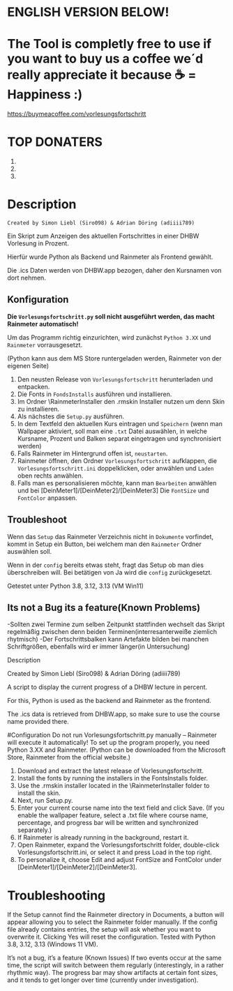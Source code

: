 # ENGLISH VERSION BELOW!

# The Tool is completly free to use if you want to buy us a coffee we´d really appreciate it because ☕ = Happiness :)
https://buymeacoffee.com/vorlesungsfortschritt
# TOP DONATERS
1.
2.
3.

# Description
`Created by Simon Liebl (Siro098) & Adrian Döring (adiiii789)`

Ein Skript zum Anzeigen des aktuellen Fortschrittes in einer DHBW Vorlesung in Prozent.

Hierfür wurde Python als Backend und Rainmeter als Frontend gewählt.

Die .ics Daten werden von DHBW.app bezogen, daher den Kursnamen von dort nehmen.

## Konfiguration
**Die `Vorlesungsfortschritt.py` soll nicht ausgeführt werden, das macht Rainmeter automatisch!**

Um das Programm richtig einzurichten, wird zunächst `Python 3.XX` und `Rainmeter` vorrausgesetzt. 

(Python kann aus dem MS Store runtergeladen werden, Rainmeter von der eigenen Seite)

1. Den neusten Release von `Vorlesungsfortschritt` herunterladen und entpacken.
2. Die Fonts in `FondsInstalls` ausführen und installieren.
3. Im Ordner \RainmeterInstaller den .rmskin Installer nutzen um denn Skin zu installieren.
4. Als nächstes die `Setup.py` ausführen.
5. In dem Textfeld den aktuellen Kurs eintragen und `Speichern` (wenn man Wallpaper aktiviert, soll man eine `.txt` Datei auswählen, in welche Kursname, Prozent und Balken separat eingetragen und synchronisiert werden)
6. Falls Rainmeter im Hintergrund offen ist, `neustarten`.
7. Rainmeter öffnen, den Ordner `Vorlesungsfortschritt` aufklappen, die `Vorlesungsfortschritt.ini` doppelklicken, oder anwählen und `Laden` oben rechts anwählen.
8. Falls man es personalisieren möchte, kann man `Bearbeiten` anwählen und bei [DeinMeter1]/[DeinMeter2]/[DeinMeter3] Die `FontSize` und `FontColor` anpassen.

## Troubleshoot

Wenn das `Setup` das Rainmeter Verzeichnis nicht in `Dokumente` vorfindet, kommt in Setup ein Button, bei welchem man den `Rainmeter` Ordner auswählen soll. 

Wenn in der `config` bereits etwas steht, fragt das Setup ob man dies überschreiben will. Bei betätigen von Ja wird die `config` zurückgesetzt. 

Getestet unter Python 3.8, 3.12, 3.13 (VM Win11)

## Its not a Bug its a feature(Known Problems)
-Sollten zwei Termine zum selben Zeitpunkt stattfinden wechselt das Skript regelmäßig zwischen denn beiden Terminen(interresanterweiße ziemlich rhytmisch)
-Der Fortschrittsbalken kann Artefakte bilden bei manchen Schriftgrößen, ebenfalls wird er immer länger(in Untersuchung)


Description

Created by Simon Liebl (Siro098) & Adrian Döring (adiiii789)

A script to display the current progress of a DHBW lecture in percent.

For this, Python is used as the backend and Rainmeter as the frontend.

The .ics data is retrieved from DHBW.app, so make sure to use the course name provided there.

#Configuration
Do not run Vorlesungsfortschritt.py manually – Rainmeter will execute it automatically!
To set up the program properly, you need Python 3.XX and Rainmeter. (Python can be downloaded from the Microsoft Store, Rainmeter from the official website.)

1. Download and extract the latest release of Vorlesungsfortschritt.
2. Install the fonts by running the installers in the FontsInstalls folder.
3. Use the .rmskin installer located in the \RainmeterInstaller folder to install the skin.
4. Next, run Setup.py.
5. Enter your current course name into the text field and click Save. (If you enable the wallpaper feature, select a .txt file where course name, percentage, and progress bar will be written and synchronized separately.)
6. If Rainmeter is already running in the background, restart it.
7. Open Rainmeter, expand the Vorlesungsfortschritt folder, double-click Vorlesungsfortschritt.ini, or select it and press Load in the top right.
8. To personalize it, choose Edit and adjust FontSize and FontColor under [DeinMeter1]/[DeinMeter2]/[DeinMeter3].

# Troubleshooting

If the Setup cannot find the Rainmeter directory in Documents, a button will appear allowing you to select the Rainmeter folder manually.
If the config file already contains entries, the setup will ask whether you want to overwrite it. Clicking Yes will reset the configuration.
Tested with Python 3.8, 3.12, 3.13 (Windows 11 VM).

It’s not a bug, it’s a feature (Known Issues)
If two events occur at the same time, the script will switch between them regularly (interestingly, in a rather rhythmic way).
The progress bar may show artifacts at certain font sizes, and it tends to get longer over time (currently under investigation).
